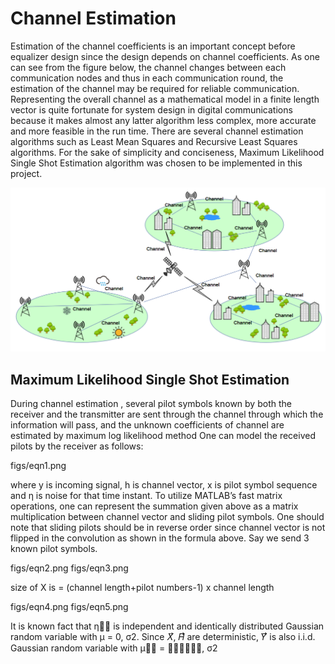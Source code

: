 # Channel Estimation
Estimation of the channel coefficients is an important concept before equalizer design since the design depends on channel coefficients. As one can see from the figure below, the channel changes between each communication nodes and thus in each communication round, the estimation of the channel may be required for reliable communication. Representing the overall channel as a mathematical model in a finite length vector is quite fortunate for system design in digital communications because it makes almost any latter algorithm less complex, more accurate and more feasible in the run time. There are several channel estimation algorithms such as Least Mean Squares and Recursive Least Squares algorithms. For the sake of simplicity and conciseness, Maximum Likelihood Single Shot Estimation algorithm was chosen to be implemented in this project.

![](figs/scheme.png)

## Maximum Likelihood Single Shot Estimation
During channel estimation , several pilot symbols known by both the receiver and the transmitter are sent through the channel through which the information will pass, and the unknown coefficients of channel are estimated by maximum log likelihood method
One can model the received pilots by the receiver as follows:

figs/eqn1.png

where y is incoming signal, h is channel vector, x is pilot symbol sequence and η is noise for that time instant. To utilize MATLAB’s fast matrix operations, one can represent the summation given above as a matrix multiplication between channel vector and sliding pilot symbols. One should note that sliding pilots should be in reverse order since channel vector is not flipped in the convolution as shown in the formula above. Say we send 3 known pilot symbols.

figs/eqn2.png
figs/eqn3.png

size of X is = (channel length+pilot numbers-1) x channel length

figs/eqn4.png
figs/eqn5.png

It is known fact that η⃗⃗ is independent and identically distributed Gaussian random variable with μ = 0, σ2. Since 𝑋⃗, 𝐻⃗⃗ are deterministic, 𝑌⃗⃗ is also i.i.d. Gaussian random variable with μ⃗⃗ = 𝐻⃗⃗𝑥𝑋⃗, σ2